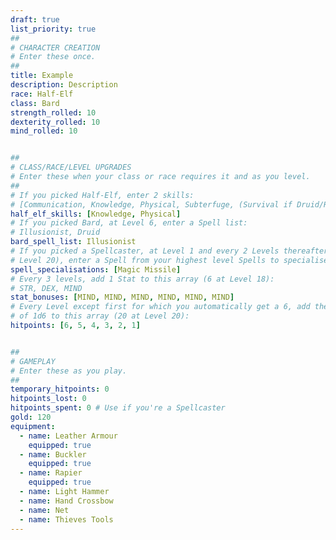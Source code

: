 ```yaml
---
draft: true
list_priority: true
##
# CHARACTER CREATION
# Enter these once.
##
title: Example
description: Description
race: Half-Elf
class: Bard
strength_rolled: 10
dexterity_rolled: 10
mind_rolled: 10


##
# CLASS/RACE/LEVEL UPGRADES
# Enter these when your class or race requires it and as you level.
##
# If you picked Half-Elf, enter 2 skills:
# [Communication, Knowledge, Physical, Subterfuge, (Survival if Druid/Ranger)]
half_elf_skills: [Knowledge, Physical]
# If you picked Bard, at Level 6, enter a Spell list:
# Illusionist, Druid
bard_spell_list: Illusionist
# If you picked a Spellcaster, at Level 1 and every 2 Levels thereafter (9 at
# Level 20), enter a Spell from your highest level Spells to specialise in:
spell_specialisations: [Magic Missile]
# Every 3 levels, add 1 Stat to this array (6 at Level 18):
# STR, DEX, MIND
stat_bonuses: [MIND, MIND, MIND, MIND, MIND, MIND]
# Every Level except first for which you automatically get a 6, add the result
# of 1d6 to this array (20 at Level 20):
hitpoints: [6, 5, 4, 3, 2, 1]


##
# GAMEPLAY
# Enter these as you play.
##
temporary_hitpoints: 0
hitpoints_lost: 0
hitpoints_spent: 0 # Use if you're a Spellcaster
gold: 120
equipment:
  - name: Leather Armour
    equipped: true
  - name: Buckler
    equipped: true
  - name: Rapier
    equipped: true
  - name: Light Hammer
  - name: Hand Crossbow
  - name: Net
  - name: Thieves Tools
---
```


